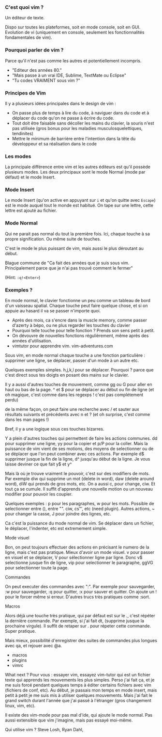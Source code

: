 
### C'est quoi vim ?
Un éditeur de texte.

Dispo sur toutes les plateformes, soit en mode console, soit en GUI.
Evolution de vi (uniquement en console, seulement les fonctionnalités
fondamentales de vim).

### Pourquoi parler de vim ?
Parce qu'il n'est pas comme les autres et potentiellement incompris.

- "Editeur des années 80." 
- "Mais passe à un vrai IDE, Sublime, TextMate ou Eclipse"
- "Tu codes VRAIMENT sous vim ?"

### Principes de Vim
Il y a plusieurs idées principales dans le design de vim :
- On passe plus de temps à lire du code, à naviguer dans du code et à déplacer
  du code qu'on ne passe à écrire du code.
- Tout doit être faisable sans décoller les mains du clavier, la souris n'est
  pas utilisée (gros bonus pour les maladies musculosquelettiques, tendinites)
- Mettre le minimum de barrière entre l'intention dans la tête du développeur
  et sa réalisation dans le code

### Les modes
La principale différence entre vim et les autres éditeurs est qu'il possède
plusieurs modes. Les deux principaux sont le mode Normal (mode par défaut) et
le mode Insert.

### Mode Insert
Le mode Insert (qu'on active en appuyant sur `i` et qu'on quitte avec `Escape`)
est le mode auquel tout le monde est habitué. On tape sur une lettre, cette
lettre est ajouté au fichier.

### Mode Normal
Qui ne parait pas normal du tout la première fois. Ici, chaque touche à sa
propre signification. Ou même suite de touches.

C'est le mode le plus puissant de vim, mais aussi le plus déroutant au début.

Blague commune de "Ca fait des années que je suis sous vim. Principalement
parce que je n'ai pas trouvé comment le fermer"

(Hint: `:q!<Enter>`)

### Exemples ?

En mode normal, le clavier fonctionne un peu comme un tableau de bord d'un
vaisseau spatial. Chaque touche peut faire quelque chose, et si on appuie au
hasard il va se passer n'importe quoi.








- Après des mois, ca s'encre dans la muscle memory, comme passer d'azerty
  à bépo, ou ne plus regarder les touches du clavier
- Pourquoi telle touche pour telle fonction ? Prends son sens petit à petit.
- On dévouvre de nouvelles fonctions régulièrement, même après des années
  d'utilisation.
- vimtutor pour apprendre vim. vim-adventures.com


Sous vim, en mode normal chaque touche a une fonction particulière : supprimer
une ligne, se déplacer, passer d'un mode à un autre etc.

Quelques exemples simples. h,j,k,l pour se déplacer. Pourquoi ? parce que c'est
direct sous tes doigts en posant des mains sur le clavier.

Il y a aussi d'autres touches de mouvement, comme gg ou G pour aller en haut ou
bas de la page. ^ et $ pour se déplacer au début ou fin de ligne (et oh
magique, c'est comme dans les regexps ! c'est pas complétement perdu)

de la même façon, on peut faire une recherche avec / et sauter aux résultats
suivants et précédents avec n et ? (et oh surprise, c'est comme dans les man
pages !)

Bref, il y a une logique sous ces touches bizarres.

Y a plein d'autres touches qui permettent de faire les actions communes. dd
pour supprimer une ligne, yy pour la copier et p/P pour la coller. Mais la
puissance de vim vient de ses motions, des moyens de selectionner ou de se
déplacer que l'on peut combiner avec ces actions.
Par exemple d$ supprimer jusque la fin de la ligne, d^ jusqu'au début de la
ligne. Je vous laisse deviner ce que fait y$ et y^

Mais là où je trouve vraiment le pouvoir, c'est sur des modifiers de mots. Par
exemple diw qui supprime un mot (delete in word), daw (delete around word), diW
qui prends de gros mots, etc. On a aussi c, pour change, ciw. Et tout ça se
cumule. Il suffit d'apprends une nouvelle motion ou un nouveau modifier pour
pouvoir les coupler.

Quelques exemples : p pour les paragraphes, w pour les mots. Possible de
selectionner entre (), entre "". ciw, cs"', etc (need plugin).
Autres actions, ~ pour changer la casse, J pour joindre des lignes, etc.

Ca c'est la puissance du mode normal de vim. Se déplacer dans un fichier, le
déplacer, l'indenter, etc est extremement simple.


Mode visuel

Bon, on peut toujours effectuer des actions en précisant le numero de la ligne,
mais c'est pas pratique. Mieux d'avoir un mode visuel. v pour passer en visuel
et se déplacer, V pour sélectionner ligne par ligne. Donc v$ selectionne jusque
fin de ligne, vip pour selectionner le paragraphe, ggVG pour selectionner toute
la page.

Commandes

On peut executer des commandes avec ":". Par exemple pour sauvegarder, :w pour
sauvegarder, :q pour quitter, :x pour sauver et quitter. On ajoute un ! pour le
forcer même si erreur. D'autres trucs très pratiques comme :sort.

Macros

Alors déjà une touche très pratique, qui par défaut est sur le ., c'est répéter
la dernière commande. Par exemple, si j'ai fait dt, (supprime jusque la
prochaine virgule). Il suffit de retaper sur . pour répeter cette commande.
Super pratique.

Mais mieux, possibilité d'enregistrer des suites de commandes plus longues avec
qa, et rejouer avec @a.





- macros
- plugins
- vimrc



What next ?
Pour vous : essayer vim, essayez vim-tutor qui est un fichier texte qui
apprends les mouvements les plus simples. Perso j'ai fait ça, et je me suis
forcé pendant quelques temps à éditer certains fichiers avec vim (fichiers de
conf, etc). Au début, je passais mon temps en mode insert, mais petit à petit
je me suis mis à utiliser quelques mouvements. Mais j'ai fait le grand switch
durant l'année que j'ai passé à l'étranger (gros changement linux, vim, etc).

Il existe des vim-mode pour pas mal d'ide, qui ajoute le mode normal. Pas aussi
extensible que vim j'imagine, mais pas essayé moi-même.


Qui utilise vim ?
Steve Losh, Ryan Dahl, 
